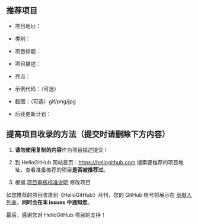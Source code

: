 ## 推荐项目

<!-- 这里是 HelloGitHub 月刊推荐项目的入口，欢迎自荐和推荐开源项目，唯一要求：请按照下面的提示介绍项目。-->


<!-- 点击上方 “Preview” 立刻查看提交的内容 -->


<!--仅收录 GitHub 上的开源项目，请填写 GitHub 的项目地址-->
- 项目地址：

<!--请从中选择（C、C#、C++、CSS、Go、Java、JS、Kotlin、Objective-C、PHP、Python、Ruby、Rust、Swift、其它、书籍、机器学习）-->
- 类别：

<!--请用 20 个左右的字描述它是做什么的，类似文章标题让人一目了然 -->
- 项目标题：

<!--这是个什么项目、能用来干什么、有什么特点或解决了什么痛点，适用于什么场景、能够让初学者学到什么。长度 32-256 字符-->
- 项目描述：

<!--令人眼前一亮的点是什么？类比同类型项目有什么特点！-->
- 亮点：

- 示例代码：（可选）

- 截图：（可选）gif/png/jpg

- 后续更新计划：


## 提高项目收录的方法（提交时请删除下方内容）

1. **请勿使用复制的内容**作为项目描述提交！

2. 到 HelloGitHub 网站首页：https://hellogithub.com 搜索要推荐的项目地址，查看准备推荐的项目**是否被推荐过**。

3. 根据 [项目审核标准说明](https://github.com/521xueweihan/HelloGitHub/issues/271) 修改项目


如您推荐的项目收录到《HelloGitHub》月刊，您的 GitHub 帐号将展示在 [贡献人列表](https://github.com/521xueweihan/HelloGitHub/blob/master/content/contributors.md)，**同时会在本 issues 中通知您**。

最后，感谢您对 HelloGitHub 项目的支持！

